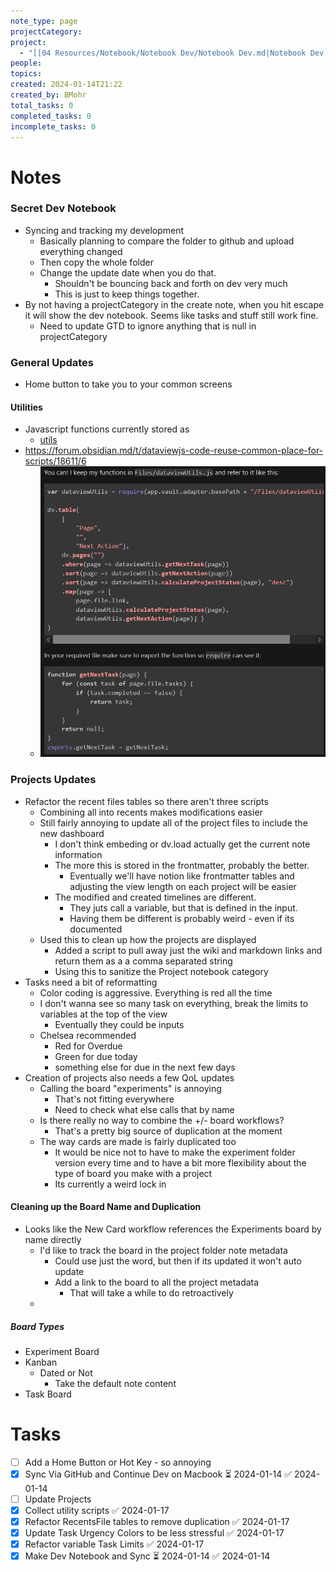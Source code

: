 ```yaml
---
note_type: page
projectCategory: 
project:
  - "[[04 Resources/Notebook/Notebook Dev/Notebook Dev.md|Notebook Dev]]"
people: 
topics: 
created: 2024-01-14T21:22
created_by: BMohr
total_tasks: 0
completed_tasks: 0
incomplete_tasks: 0
---
```

# Notes

### Secret Dev Notebook
- Syncing and tracking my development
	- Basically planning to compare the folder to github and upload everything changed
	- Then copy the whole folder
	- Change the update date when you do that. 
		- Shouldn't be bouncing back and forth on dev very much
		- This is just to keep things together. 
- By not having a projectCategory in the create note, when you hit escape it will show the dev notebook. Seems like tasks and stuff still work fine.
	- Need to update GTD to ignore anything that is null in projectCategory

### General Updates
- Home button to take you to your common screens

#### Utilities
- Javascript functions currently stored as 
	- [utils](04%20Resources/Notebook/Scripts/Dataview/utils.js)
- https://forum.obsidian.md/t/dataviewjs-code-reuse-common-place-for-scripts/18611/6
	- ![|200](04%20Resources/Notebook/Notebook%20Dev/notebook/attachments/Pasted%20image%2020240117093103.png)

### Projects Updates 
- Refactor the recent files tables so there aren't three scripts
	- Combining all into recents makes modifications easier
	- Still fairly annoying to update all of the project files to include the new dashboard 
		- I don't think embeding or dv.load actually get the current note information
		- The more this is stored in the frontmatter, probably the better.
			- Eventually we'll have notion like frontmatter tables and adjusting the view length on each project will be easier 
		- The modified and created timelines are different.
			- They juts call a variable, but that is defined in the input. 
			- Having them be different is probably weird - even if its documented 
	- Used this to clean up how the projects are displayed
		- Added a script to pull away just the wiki and markdown links and return them as a a comma separated string
		- Using this to sanitize the Project notebook category
- Tasks need a bit of reformatting
	- Color coding is aggressive. Everything is red all the time
	- I don't wanna see so many task on everything, break the limits to variables at the top of the view
		- Eventually they could be inputs
	- Chelsea recommended
		- Red for Overdue
		- Green for due today
		- something else for due in the next few days
- Creation of projects also needs a few QoL updates
	- Calling the board "experiments" is annoying
		- That's not fitting everywhere 
		- Need to check what else calls that by name
	- Is there really no way to combine the +/- board workflows?
		- That's a pretty big source of duplication at the moment
	- The way cards are made is fairly duplicated too
		- It would be nice not to have to make the experiment folder version every time and to have a bit more flexibility about the type of board you make with a project
		- Its currently a weird lock in

#### Cleaning up the Board Name and Duplication
- Looks like the New Card workflow references the Experiments board by name directly
	- I'd like to track the board in the project folder note metadata
		- Could use just the word, but then if its updated it won't auto update
		- Add a link to the board to all the project metadata
			- That will take a while to do retroactively
	-  

##### Board Types
- Experiment Board
- Kanban
	- Dated or Not
		- Take the default note content
- Task Board


# Tasks
- [ ] Add a Home Button or Hot Key - so annoying 
- [x] Sync Via GitHub and Continue Dev on Macbook ⏳ 2024-01-14 ✅ 2024-01-14
- [ ] Update Projects 
- [x] Collect utility scripts ✅ 2024-01-17
- [x] Refactor RecentsFile tables to remove duplication ✅ 2024-01-17
- [x] Update Task Urgency Colors to be less stressful ✅ 2024-01-17
- [x] Refactor variable Task Limits ✅ 2024-01-17
- [x] Make Dev Notebook and Sync ⏳ 2024-01-14 ✅ 2024-01-14
